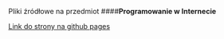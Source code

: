 Pliki źródłowe na przedmiot
####**Programowanie w Internecie**

[Link do strony na github pages](coddest.github.io/PwI)